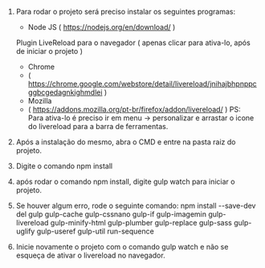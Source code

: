 1) Para rodar o projeto será preciso instalar os seguintes programas:	
	- Node JS ( https://nodejs.org/en/download/ )


	Plugin LiveReload para o navegador ( apenas clicar para ativa-lo, após de iniciar o projeto )

	* Chrome 
	- ( https://chrome.google.com/webstore/detail/livereload/jnihajbhpnppcggbcgedagnkighmdlei )

	* Mozilla
	- ( https://addons.mozilla.org/pt-br/firefox/addon/livereload/ ) PS: Para ativa-lo é preciso ir em menu -> personalizar e arrastar o icone do livereload para a barra de ferramentas.


2) Após a instalação do mesmo, abra o CMD e entre na pasta raiz do projeto.

3) Digite o comando npm install

4) após rodar o comando npm install, digite gulp watch para iniciar o projeto.

5) Se houver algum erro, rode o seguinte comando: npm install --save-dev  del gulp gulp-cache gulp-cssnano gulp-if gulp-imagemin gulp-livereload gulp-minify-html gulp-plumber gulp-replace gulp-sass gulp-uglify gulp-useref gulp-util run-sequence

6) Inicie novamente o projeto com o comando gulp watch e não se esqueça de ativar o livereload no navegador.